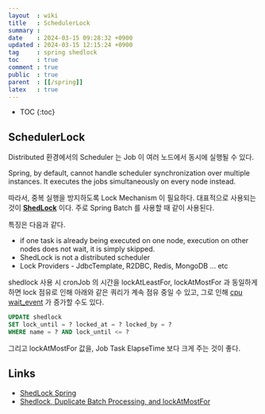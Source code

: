 ```yaml
---
layout  : wiki
title   : SchedulerLock
summary : 
date    : 2024-03-15 09:28:32 +0900
updated : 2024-03-15 12:15:24 +0900
tag     : spring shedlock
toc     : true
comment : true
public  : true
parent  : [[/spring]]
latex   : true
---
```

* TOC
{:toc}

## SchedulerLock

Distributed 환경에서의 Scheduler 는 Job 이 여러 노드에서 동시에 실행될 수 있다. 

Spring, by default, cannot handle scheduler synchronization over multiple instances. It executes the jobs simultaneously on every node instead.

따라서, 중복 실행을 방지하도록 Lock Mechanism 이 필요하다. 대표적으로 사용되는 것이 __[ShedLock](https://github.com/lukas-krecan/ShedLock)__ 이다. 주로 Spring Batch 를 사용할 때 같이 사용된다.

특징은 다음과 같다.

- if one task is already being executed on one node, execution on other nodes does not wait, it is simply skipped.
- ShedLock is not a distributed scheduler
- Lock Providers - JdbcTemplate, R2DBC, Redis, MongoDB ... etc

shedlock 사용 시 cronJob 의 시간을 lockAtLeastFor, lockAtMostFor 과 동일하게 하면 lock 점유로 인해 아래와 같은 쿼리가 계속 점유 중일 수 있고, 그로 인해 [cpu wait_event](https://docs.aws.amazon.com/AmazonRDS/latest/AuroraUserGuide/apg-waits.cpu.html) 가 증가할 수도 있다.

```sql
UPDATE shedlock
SET lock_until = ? locked_at = ? locked_by = ?
WHERE name = ? AND lock_until <= ?
```

그리고 lockAtMostFor 값을, Job Task ElapseTime 보다 크게 주는 것이 좋다.

## Links

- [ShedLock Spring](https://www.baeldung.com/shedlock-spring)
- [Shedlock, Duplicate Batch Processing, and lockAtMostFor](https://www.bennorthrop.com/Snippets/shedlock-duplicate-batch-processing-lockAtMostFor.php)